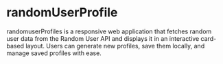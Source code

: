 # randomUserProfile
randomuserProfiles is a responsive web application that fetches random user data from the Random User API and displays it in an interactive card-based layout. Users can generate new profiles, save them locally, and manage saved profiles with ease.
